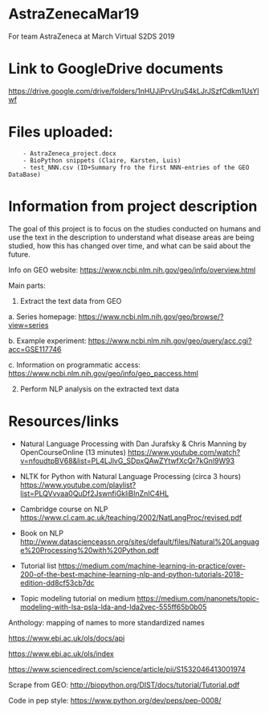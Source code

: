 # AstraZenecaMar19
For team AstraZeneca at March Virtual S2DS 2019

# Link to GoogleDrive documents
https://drive.google.com/drive/folders/1nHUJiPrvUruS4kLJrJSzfCdkm1UsYlwf

# Files uploaded:
        - AstraZeneca_project.docx   
        - BioPython snippets (Claire, Karsten, Luis)
        - test_NNN.csv (ID+Summary fro the first NNN-entries of the GEO DataBase)
        
        
# Information from project description

The goal of this project is to focus on the studies conducted on humans and use the text in the description to understand what disease areas are being studied, how this has changed over time, and what can be said about the future. 

Info on GEO website: https://www.ncbi.nlm.nih.gov/geo/info/overview.html

Main parts: 
1. Extract the text data from GEO 

a. Series homepage:
 https://www.ncbi.nlm.nih.gov/geo/browse/?view=series

b. Example experiment: 
https://www.ncbi.nlm.nih.gov/geo/query/acc.cgi?acc=GSE117746

c. Information on programmatic access: 
https://www.ncbi.nlm.nih.gov/geo/info/geo_paccess.html

2. Perform NLP analysis on the extracted text data 

# Resources/links

- Natural Language Processing with Dan Jurafsky & Chris Manning by OpenCourseOnline (13 minutes) 
https://www.youtube.com/watch?v=nfoudtpBV68&list=PL4LJlvG_SDpxQAwZYtwfXcQr7kGnl9W93 

 - NLTK for Python with Natural Language Processing (circa 3 hours) 
https://www.youtube.com/playlist?list=PLQVvvaa0QuDf2JswnfiGkliBInZnIC4HL  

- Cambridge course on NLP
https://www.cl.cam.ac.uk/teaching/2002/NatLangProc/revised.pdf

- Book on NLP
http://www.datascienceassn.org/sites/default/files/Natural%20Language%20Processing%20with%20Python.pdf

- Tutorial list
https://medium.com/machine-learning-in-practice/over-200-of-the-best-machine-learning-nlp-and-python-tutorials-2018-edition-dd8cf53cb7dc

- Topic modeling tutorial on medium
https://medium.com/nanonets/topic-modeling-with-lsa-psla-lda-and-lda2vec-555ff65b0b05

Anthology: mapping of names to more standardized names

https://www.ebi.ac.uk/ols/docs/api

https://www.ebi.ac.uk/ols/index

https://www.sciencedirect.com/science/article/pii/S1532046413001974

Scrape from GEO:
http://biopython.org/DIST/docs/tutorial/Tutorial.pdf

Code in pep style:
https://www.python.org/dev/peps/pep-0008/
